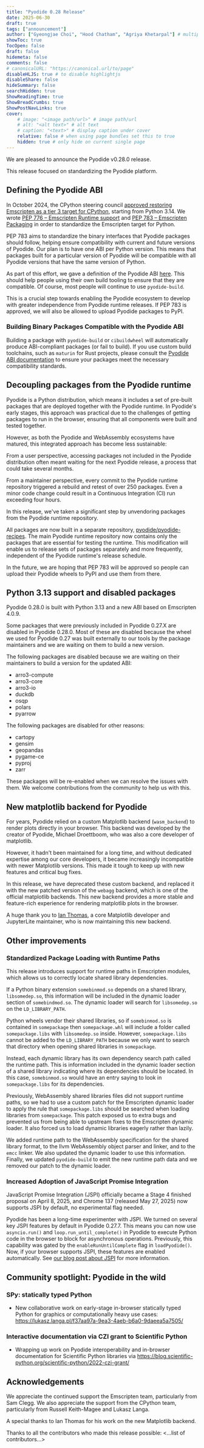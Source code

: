 ```yaml
---
title: "Pyodide 0.28 Release"
date: 2025-06-30
draft: true
tags: ["announcement"]
author: ["Gyeongjae Choi", "Hood Chatham", "Agriya Khetarpal"] # multiple authors
showToc: true
TocOpen: false
draft: false
hidemeta: false
comments: false
# canonicalURL: "https://canonical.url/to/page"
disableHLJS: true # to disable highlightjs
disableShare: false
hideSummary: false
searchHidden: true
ShowReadingTime: true
ShowBreadCrumbs: true
ShowPostNavLinks: true
cover:
    # image: "<image path/url>" # image path/url
    # alt: "<alt text>" # alt text
    # caption: "<text>" # display caption under cover
    relative: false # when using page bundles set this to true
    hidden: true # only hide on current single page
---
```


We are pleased to announce the Pyodide v0.28.0 release.

This release focused on standardizing the Pyodide platform.

## Defining the Pyodide ABI

In October 2024, the CPython steering council [approved restoring Emscripten as
a tier 3 target for
CPython](https://github.com/python/steering-council/issues/256), starting from
Python 3.14. We wrote
[PEP 776 – Emscripten Runtime support](https://peps.python.org/pep-0776/)
and
[PEP 783 – Emscripten Packaging](https://peps.python.org/pep-0783/)
in order to standardize the Emscripten target for Python.

PEP 783 aims to standardize the binary interfaces that Pyodide packages should
follow, helping ensure compatibility with current and future versions of
Pyodide. Our plan is to have one ABI per Python version. This means that
packages built for a particular version of Pyodide will be compatible with all
Pyodide versions that have the same version of Python.

As part of this effort, we gave a definition of the Pyodide ABI
[here](https://pyodide.org/en/stable/development/abi.html). This should help
people using their own build tooling to ensure that they are compatible. Of
course, most people will continue to use `pyodide-build`.

This is a crucial step towards enabling the Pyodide ecosystem to develop with
greater independence from Pyodide runtime releases. If PEP 783 is approved, we
will also be allowed to upload Pyodide packages to PyPI.

### Building Binary Packages Compatible with the Pyodide ABI

Building a package with `pyodide-build` or `cibuildwheel` will automatically
produce ABI-compliant packages (or fail to build). If you use custom build
toolchains, such as `maturin` for Rust projects, please consult the [Pyodide ABI
documentation](https://github.com/pyodide/pyodide/blob/main/docs/development/abi.md)
to ensure your packages meet the necessary compatibility standards.

## Decoupling packages from the Pyodide runtime

Pyodide is a Python distribution, which means it includes a set of pre-built
packages that are deployed together with the Pyodide runtime. In Pyodide's early
stages, this approach was practical due to the challenges of getting packages to
run in the browser, ensuring that all components were built and tested together.

However, as both the Pyodide and WebAssembly ecosystems have matured, this
integrated approach has become less sustainable:

From a user perspective, accessing packages not included in the Pyodide
distribution often meant waiting for the next Pyodide release, a process that
could take several months.

From a maintainer perspective, every commit to the Pyodide runtime repository
triggered a rebuild and retest of over 250 packages. Even a minor code change
could result in a Continuous Integration (CI) run exceeding four hours.

In this release, we've taken a significant step by unvendoring packages from the
Pyodide runtime repository.

All packages are now built in a separate repository,
[pyodide/pyodide-recipes](https://github.com/pyodide/pyodide-recipes). The main
Pyodide runtime repository now contains only the packages that are essential for
testing the runtime. This modification will enable us to release sets of
packages separately and more frequently, independent of the Pyodide runtime's
release schedule.

In the future, we are hoping that PEP 783 will be approved so people can upload
their Pyodide wheels to PyPI and use them from there.

## Python 3.13 support and disabled packages

Pyodide 0.28.0 is built with Python 3.13 and a new ABI based on Emscripten
4.0.9.

Some packages that were previously included in Pyodide 0.27.X are disabled in
Pyodide 0.28.0. Most of these are disabled because the wheel we used for Pyodide
0.27 was built externally to our tools by the package maintainers and we are
waiting on them to build a new version.

The following packages are disabled because we are waiting on their maintainers
to build a version for the updated ABI:

- arro3-compute
- arro3-core
- arro3-io
- duckdb
- osqp
- polars
- pyarrow

The following packages are disabled for other reasons:

- cartopy
- gensim
- geopandas
- pygame-ce
- pyproj
- zarr

These packages will be re-enabled when we can resolve the issues with them. We
welcome contributions from the community to help us with this.

## New matplotlib backend for Pyodide

For years, Pyodide relied on a custom Matplotlib backend (`wasm_backend`) to
render plots directly in your browser. This backend was developed by the creator
of Pyodide, Michael Droettboom, who was also a core developer of matplotlib.

However, it hadn't been maintained for a long time, and without dedicated
expertise among our core developers, it became increasingly incompatible with
newer Matplotlib versions. This made it tough to keep up with new features and
critical bug fixes.

In this release, we have deprecated these custom backend, and replaced it with
the new patched version of the `webagg` backend, which is one of the official
matplotlib backends. This new backend provides a more stable and feature-rich
experience for rendering matplotlib plots in the browser.

A huge thank you to [Ian Thomas](https://github.com/ianthomas23), a core
Matplotlib developer and JupyterLite maintainer, who is now maintaining this new
backend.

## Other improvements

### Standardized Package Loading with Runtime Paths

This release introduces support for runtime paths in Emscripten modules, which
allows us to correctly locate shared library dependencies.

If a Python binary extension `somebinmod.so` depends on a shared library,
`libsomedep.so`, this information will be included in the dynamic loader section
of `somebindmod.so`. The dynamic loader will search for `libsomedep.so` on the
`LD_LIBRARY_PATH`.

Python wheels vendor their shared libraries, so if `somebinmod.so` is contained
in `somepackage` then `somepackage.whl` will include a folder called
`somepackage.libs` with `libsomedep.so` inside. However, `somepackage.libs`
cannot be added to the `LD_LIBRARY_PATH` because we only want to search that
directory when opening shared libraries in `somepackage`.

Instead, each dynamic library has its own dependency search path called the
runtime path. This is information included in the dynamic loader section of a
shared library indicating where its dependencies should be located. In this
case, `somebinmod.so` would have an entry saying to look in `somepackage.libs`
for its dependencies.

Previously, WebAssembly shared libraries files did not support runtime paths, so
we had to use a custom patch for the Emscripten dynamic loader to apply the rule
that `somepackage.libs` should be searched when loading libraries from
`somepackage`. This patch exposed us to extra bugs and prevented us from being
able to upstream fixes to the Emscripten dynamic loader. It also forced us to
load dynamic libraries eagerly rather than lazily.

We added runtime path to the WebAssembly specification for the shared library
format, to the llvm WebAssembly object parser and linker, and to the `emcc`
linker. We also updated the dynamic loader to use this information. Finally, we
updated `pyodide-build` to emit the new runtime path data and we removed our
patch to the dynamic loader.

### Increased Adoption of JavaScript Promise Integration

JavaScript Promise Integration (JSPI) officially became a Stage 4 finished
proposal on April 8, 2025, and Chrome 137 (released May 27, 2025) now supports
JSPI by default, no experimental flag needed.

Pyodide has been a long-time experimenter with JSPI. We turned on several key
JSPI features by default in Pyodide 0.27.7. This means you can now use
`asyncio.run()` and `loop.run_until_complete()` in Pyodide to execute Python
code in the browser to block for asynchronous operations. Previously, this
capability was gated by the `enableRunUntilComplete` flag in `loadPyodide()`.
Now, if your browser supports JSPI, these features are enabled automatically.
See [our blog post about JSPI](https://blog.pyodide.org/posts/jspi/) for more
information.

## Community spotlight: Pyodide in the wild

### SPy: statically typed Python

- New collaborative work on early-stage in-browser statically typed Python for
graphics or computationally heavy use cases:
https://lukasz.langa.pl/f37aa97a-9ea3-4aeb-b6a0-9daeea5a7505/

### Interactive documentation via CZI grant to Scientific Python

- Wrapping up work on Pyodide interoperability and in-browser documentation for
  Scientific Python libraries via
  https://blog.scientific-python.org/scientific-python/2022-czi-grant/

## Acknowledgements

We appreciate the continued support the Emscripten team, particularly from Sam
Clegg. We also appreciate the support from the CPython team, particularly from
Russell Keith-Magee and Lukasz Langa.

A special thanks to Ian Thomas for his work on the new Matplotlib backend.

Thanks to all the contributors who made this release possible: <...list of contributors...>
